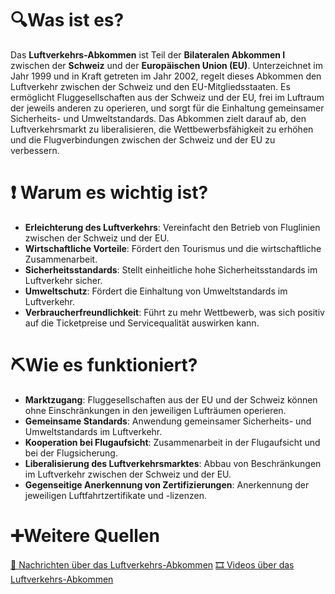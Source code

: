 # 🔍Was ist es?
Das **Luftverkehrs-Abkommen** ist Teil der **Bilateralen Abkommen I** zwischen der **Schweiz** und der **Europäischen Union (EU)**. Unterzeichnet im Jahr 1999 und in Kraft getreten im Jahr 2002, regelt dieses Abkommen den Luftverkehr zwischen der Schweiz und den EU-Mitgliedsstaaten. Es ermöglicht Fluggesellschaften aus der Schweiz und der EU, frei im Luftraum der jeweils anderen zu operieren, und sorgt für die Einhaltung gemeinsamer Sicherheits- und Umweltstandards. Das Abkommen zielt darauf ab, den Luftverkehrsmarkt zu liberalisieren, die Wettbewerbsfähigkeit zu erhöhen und die Flugverbindungen zwischen der Schweiz und der EU zu verbessern.

# ❗ Warum es wichtig ist?
- **Erleichterung des Luftverkehrs**: Vereinfacht den Betrieb von Fluglinien zwischen der Schweiz und der EU.
- **Wirtschaftliche Vorteile**: Fördert den Tourismus und die wirtschaftliche Zusammenarbeit.
- **Sicherheitsstandards**: Stellt einheitliche hohe Sicherheitsstandards im Luftverkehr sicher.
- **Umweltschutz**: Fördert die Einhaltung von Umweltstandards im Luftverkehr.
- **Verbraucherfreundlichkeit**: Führt zu mehr Wettbewerb, was sich positiv auf die Ticketpreise und Servicequalität auswirken kann.

# ⛏Wie es funktioniert?
- **Marktzugang**: Fluggesellschaften aus der EU und der Schweiz können ohne Einschränkungen in den jeweiligen Lufträumen operieren.
- **Gemeinsame Standards**: Anwendung gemeinsamer Sicherheits- und Umweltstandards im Luftverkehr.
- **Kooperation bei Flugaufsicht**: Zusammenarbeit in der Flugaufsicht und bei der Flugsicherung.
- **Liberalisierung des Luftverkehrsmarktes**: Abbau von Beschränkungen im Luftverkehr zwischen der Schweiz und der EU.
- **Gegenseitige Anerkennung von Zertifizierungen**: Anerkennung der jeweiligen Luftfahrtzertifikate und -lizenzen.

# ➕Weitere Quellen
[📄 Nachrichten über das Luftverkehrs-Abkommen](https://www.google.com/search?q=Luftverkehrs-Abkommen&tbm=nws)
[🎞 Videos über das Luftverkehrs-Abkommen](https://www.google.com/search?q=Luftverkehrs-Abkommen&tbm=vid)